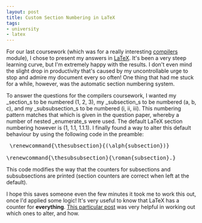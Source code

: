 ```yaml
--- 
layout: post
title: Custom Section Numbering in LaTeX
tags: 
- university
- latex
---
```

For our last coursework (which was for a really interesting [compilers](http://www.cs.nott.ac.uk/~nhn/G52CMP/ "G52CMP") module), I chose to present my answers in [LaTeX](http://www.latex-project.org/ "LaTeX"). It's been a very steep learning curve, but I'm extremely happy with the results. I don't even mind the slight drop in productivity that's caused by my uncontrollable urge to stop and admire my document every so often! One thing that had me stuck for a while, however, was the automatic section numbering system.

To answer the questions for the compilers coursework, I wanted my _section_s to be numbered (1, 2, 3), my _subsection_s to be numbered (a, b, c), and my _subsubsection_s to be numbered (i, ii, iii). This numbering pattern matches that which is given in the question paper, whereby a number of nested _enumerate_s were used. The default LaTeX section numbering however is (1, 1.1, 1.1.1). I finally found a way to alter this default behaviour by using the following code in the preamble:
<pre lang="latex"> \renewcommand{\thesubsection}{(\alph{subsection})}

\renewcommand{\thesubsubsection}{\roman{subsection}.}</pre>

This code modifies the way that the counters for subsections and subsubsections are printed (section counters are correct when left at the default).

I hope this saves someone even the few minutes it took me to work this out, once I'd applied some logic! It's very useful to know that LaTeX has a counter for **everything**. [This particular post](http://texblog.wordpress.com/2007/07/25/counters-in-latex/ "Counters in LaTeX") was very helpful in working out which ones to alter, and how.
